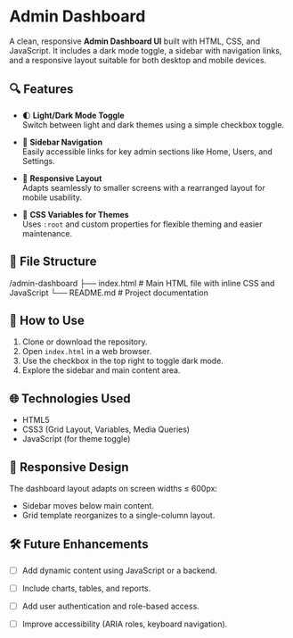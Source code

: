 # Admin Dashboard

A clean, responsive **Admin Dashboard UI** built with HTML, CSS, and JavaScript. It includes a dark mode toggle, a sidebar with navigation links, and a responsive layout suitable for both desktop and mobile devices.

## 🔍 Features

- 🌓 **Light/Dark Mode Toggle**  
  Switch between light and dark themes using a simple checkbox toggle.

- 🧭 **Sidebar Navigation**  
  Easily accessible links for key admin sections like Home, Users, and Settings.

- 📱 **Responsive Layout**  
  Adapts seamlessly to smaller screens with a rearranged layout for mobile usability.

- 🎨 **CSS Variables for Themes**  
  Uses `:root` and custom properties for flexible theming and easier maintenance.

## 📂 File Structure

/admin-dashboard
├── index.html # Main HTML file with inline CSS and JavaScript
└── README.md # Project documentation


## 🚀 How to Use

1. Clone or download the repository.
2. Open `index.html` in a web browser.
3. Use the checkbox in the top right to toggle dark mode.
4. Explore the sidebar and main content area.

## 🌐 Technologies Used

- HTML5
- CSS3 (Grid Layout, Variables, Media Queries)
- JavaScript (for theme toggle)

## 📱 Responsive Design

The dashboard layout adapts on screen widths ≤ 600px:
- Sidebar moves below main content.
- Grid template reorganizes to a single-column layout.

## 🛠️ Future Enhancements

- [ ] Add dynamic content using JavaScript or a backend.
- [ ] Include charts, tables, and reports.
- [ ] Add user authentication and role-based access.
- [ ] Improve accessibility (ARIA roles, keyboard navigation).

